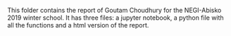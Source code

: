 This folder contains the report of Goutam Choudhury for the NEGI-Abisko 2019 winter school. 
It has three files: a jupyter notebook, a python file with all the functions and a html version of the report.
